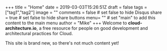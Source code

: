 +++
title = "Home"
date = 2019-03-03T15:26:51Z
draft = false
tags = ["tag1","tag2"]
image = ""
comments = false # set false to hide Disqus
share = true	# set false to hide share buttons
menu= ""		# set "main" to add this content to the main menu
author = "Mike"
+++
Welcome to **cloud-architecture.io**, a free resource for people on good development and architectural practices for Cloud.

This site is brand new, so there's not much content yet!

